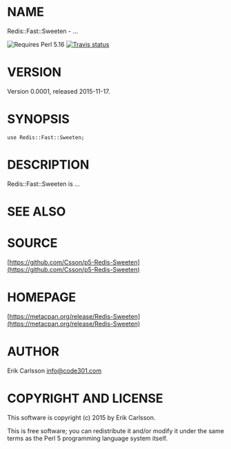 # NAME

Redis::Fast::Sweeten - ...

![Requires Perl 5.16](https://img.shields.io/badge/perl-5.16-brightgreen.svg) [![Travis status](https://api.travis-ci.org/Csson/p5-Redis-Sweeten.svg?branch=master)](https://travis-ci.org/Csson/p5-Redis-Sweeten)

# VERSION

Version 0.0001, released 2015-11-17.

# SYNOPSIS

    use Redis::Fast::Sweeten;

# DESCRIPTION

Redis::Fast::Sweeten is ...

# SEE ALSO

# SOURCE

[https://github.com/Csson/p5-Redis-Sweeten](https://github.com/Csson/p5-Redis-Sweeten)

# HOMEPAGE

[https://metacpan.org/release/Redis-Sweeten](https://metacpan.org/release/Redis-Sweeten)

# AUTHOR

Erik Carlsson <info@code301.com>

# COPYRIGHT AND LICENSE

This software is copyright (c) 2015 by Erik Carlsson.

This is free software; you can redistribute it and/or modify it under
the same terms as the Perl 5 programming language system itself.
